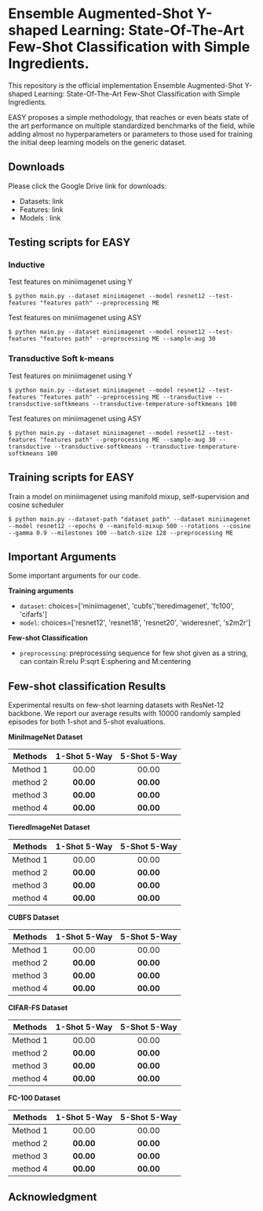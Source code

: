 # Ensemble Augmented-Shot Y-shaped Learning: State-Of-The-Art Few-Shot Classification with Simple Ingredients.
This repository is the official implementation Ensemble Augmented-Shot Y-shaped Learning: State-Of-The-Art Few-Shot Classification with Simple Ingredients.

EASY proposes a simple methodology, that reaches or even beats state of the art performance on multiple standardized benchmarks of the field, while adding almost no hyperparameters or parameters to those used for training the initial deep learning models on the generic dataset.

## Downloads 
Please click the Google Drive link for downloads:
- Datasets: link
- Features: link
- Models  : link

## Testing scripts for EASY

### Inductive
Test features on miniimagenet using Y

    $ python main.py --dataset miniimagenet --model resnet12 --test-features "features path" --preprocessing ME

Test features on miniimagenet using ASY

    $ python main.py --dataset miniimagenet --model resnet12 --test-features "features path" --preprocessing ME --sample-aug 30

### Transductive Soft k-means
Test features on miniimagenet using Y

    $ python main.py --dataset miniimagenet --model resnet12 --test-features "features path" --preprocessing ME --transductive --transductive-softkmeans --transductive-temperature-softkmeans 100

Test features on miniimagenet using ASY

    $ python main.py --dataset miniimagenet --model resnet12 --test-features "features path" --preprocessing ME --sample-aug 30 --transductive --transductive-softkmeans --transductive-temperature-softkmeans 100

## Training scripts for EASY
Train a model on miniimagenet using manifold mixup, self-supervision and cosine scheduler

    $ python main.py --dataset-path "dataset path" --dataset miniimagenet --model resnet12 --epochs 0 --manifold-mixup 500 --rotations --cosine --gamma 0.9 --milestones 100 --batch-size 128 --preprocessing ME 

## Important Arguments
Some important arguments for our code.

**Training arguments**
- `dataset`: choices=['miniimagenet', 'cubfs','tieredimagenet', 'fc100', 'cifarfs']
- `model`: choices=['resnet12', 'resnet18', 'resnet20', 'wideresnet', 's2m2r']

**Few-shot Classification**
- `preprocessing`: preprocessing sequence for few shot given as a string, can contain R:relu P:sqrt E:sphering and M:centering

## Few-shot classification Results

Experimental results on few-shot learning datasets with ResNet-12 backbone. We report our average results with 10000 randomly sampled episodes for both 1-shot and 5-shot evaluations.

**MiniImageNet Dataset**

|  Methods  | 1-Shot 5-Way | 5-Shot 5-Way |   
|:--------:|:------------:|:------------:|
| Method 1 |     00.00    |     00.00    |
| method 2 |     **00.00**    |     **00.00**    |
| method 3  |     **00.00**    |     **00.00**    | 
| method 4 |     **00.00**    |     **00.00**    | 

**TieredImageNet Dataset**

|  Methods  | 1-Shot 5-Way | 5-Shot 5-Way |   
|:--------:|:------------:|:------------:|
| Method 1 |     00.00    |     00.00    |
| method 2 |     **00.00**    |     **00.00**    |
| method 3  |     **00.00**    |     **00.00**    | 
| method 4 |     **00.00**    |     **00.00**    | 

**CUBFS Dataset**

|  Methods  | 1-Shot 5-Way | 5-Shot 5-Way |   
|:--------:|:------------:|:------------:|
| Method 1 |     00.00    |     00.00    |
| method 2 |     **00.00**    |     **00.00**    |
| method 3  |     **00.00**    |     **00.00**    | 
| method 4 |     **00.00**    |     **00.00**    | 


**CIFAR-FS Dataset**

|  Methods  | 1-Shot 5-Way | 5-Shot 5-Way |   
|:--------:|:------------:|:------------:|
| Method 1 |     00.00    |     00.00    |
| method 2 |     **00.00**    |     **00.00**    |
| method 3  |     **00.00**    |     **00.00**    | 
| method 4 |     **00.00**    |     **00.00**    | 

**FC-100 Dataset**

|  Methods  | 1-Shot 5-Way | 5-Shot 5-Way |   
|:--------:|:------------:|:------------:|
| Method 1 |     00.00    |     00.00    |
| method 2 |     **00.00**    |     **00.00**    |
| method 3  |     **00.00**    |     **00.00**    | 
| method 4 |     **00.00**    |     **00.00**    | 

## Acknowledgment


